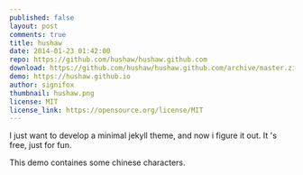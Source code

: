 ```yaml
---
published: false
layout: post
comments: true
title: hushaw
date: 2014-01-23 01:42:00
repo: https://github.com/hushaw/hushaw.github.com
download: https://github.com/hushaw/hushaw.github.com/archive/master.zip
demo: https://hushaw.github.io
author: signifox
thumbnail: hushaw.png
license: MIT
license_link: https://opensource.org/license/MIT
---
```


I just want to develop a minimal jekyll theme, and now i figure it out.
It 's free, just for fun.

This demo containes some chinese characters.
